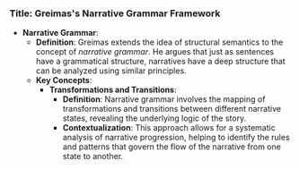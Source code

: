 ### Title: **Greimas's Narrative Grammar Framework**

- **Narrative Grammar**:
  - **Definition**: Greimas extends the idea of structural semantics to the concept of *narrative grammar*. He argues that just as sentences have a grammatical structure, narratives have a deep structure that can be analyzed using similar principles.
  - **Key Concepts**:
    - **Transformations and Transitions**:
      - **Definition**: Narrative grammar involves the mapping of transformations and transitions between different narrative states, revealing the underlying logic of the story.
      - **Contextualization**: This approach allows for a systematic analysis of narrative progression, helping to identify the rules and patterns that govern the flow of the narrative from one state to another.